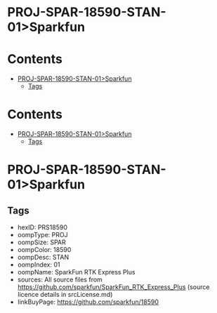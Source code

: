 
PROJ-SPAR-18590-STAN-01>Sparkfun
================================

Contents
========

* [PROJ-SPAR-18590-STAN-01>Sparkfun](#proj-spar-18590-stan-01sparkfun)
	* [Tags](#tags)

Contents
========

* [PROJ-SPAR-18590-STAN-01>Sparkfun](#proj-spar-18590-stan-01sparkfun)
	* [Tags](#tags)

# PROJ-SPAR-18590-STAN-01>Sparkfun

## Tags

- hexID: PRS18590
- oompType: PROJ
- oompSize: SPAR
- oompColor: 18590
- oompDesc: STAN
- oompIndex: 01
- oompName: SparkFun RTK Express Plus
- sources: All source files from https://github.com/sparkfun/SparkFun_RTK_Express_Plus (source licence details in srcLicense.md)
- linkBuyPage: https://github.com/sparkfun/18590
